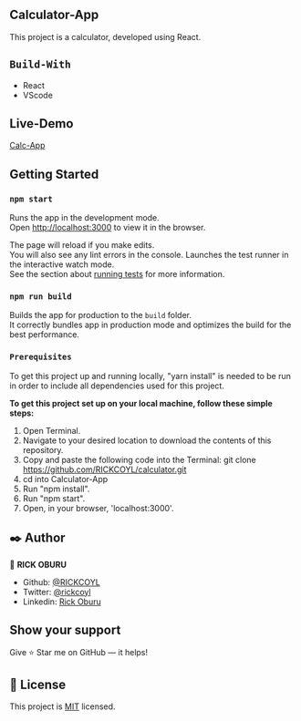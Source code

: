 ## Calculator-App

This project is a calculator, developed using React.

## `Build-With`

- React
- VScode

## Live-Demo

[Calc-App](https://eloquent-northcutt-d4fd00.netlify.app/)


## Getting Started

### `npm start`

Runs the app in the development mode.\
Open [http://localhost:3000](http://localhost:3000) to view it in the browser.

The page will reload if you make edits.\
You will also see any lint errors in the console.
Launches the test runner in the interactive watch mode.\
See the section about [running tests](https://facebook.github.io/create-react-app/docs/running-tests) for more information.

### `npm run build`

Builds the app for production to the `build` folder.\
It correctly bundles app in production mode and optimizes the build for the best performance.



### `Prerequisites`

To get this project up and running locally, "yarn install" is needed to be run in order to include all dependencies used for this project.

**To get this project set up on your local machine, follow these simple steps:**

1. Open Terminal.
2. Navigate to your desired location to download the contents of this repository.
3. Copy and paste the following code into the Terminal: git clone https://github.com/RICKCOYL/calculator.git
4. cd into  Calculator-App
5. Run "npm install".
6. Run "npm start".
6. Open, in your browser, 'localhost:3000'.


## ✒️  Author <a name = "author"></a>

👤 **RICK OBURU**

- Github: [@RICKCOYL](https://github.com/RICKCOYL)
- Twitter: [@rickcoyl](https://twitter.com/rickcoyl)
- Linkedin: [Rick Oburu](https://www.linkedin.com/in/rickoburu/)


## Show your support

Give ⭐ Star me on GitHub — it helps!

## 📝 License

This project is [MIT](lic.url) licensed.